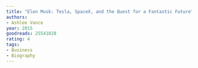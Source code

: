 ```yaml
---
title: "Elon Musk: Tesla, SpaceX, and the Quest for a Fantastic Future"
authors:
- Ashlee Vance
year: 2015
goodreads: 25541028
rating: 4
tags:
- Business
- Biography
---
```

